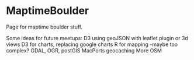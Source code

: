 # MaptimeBoulder

Page for maptime boulder stuff.

Some ideas for future meetups:
D3 using geoJSON with leaflet plugin or 3d views
D3 for charts, replacing google charts
R for mapping -maybe too complex?
GDAL, OGR, postGIS
MacPorts
geocaching
More OSM
